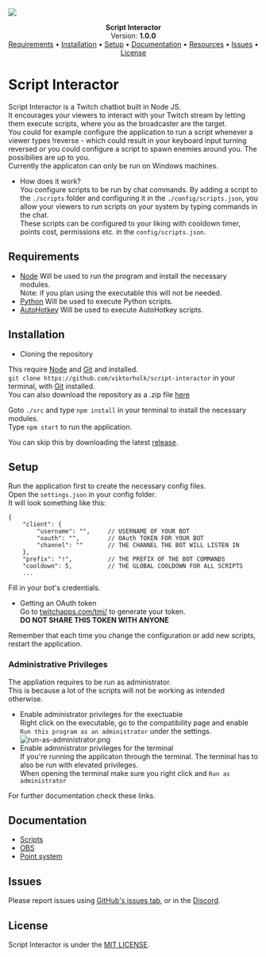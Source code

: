 
<img src="https://github.com/ttv-interactive/docs/blob/main/script-interactor/images/header.png?raw=true">
<p align="center">
    <b>Script Interactor</b>
    <br>
    Version: <b>1.0.0</b>
    <br>
    <a href="#Requirements">Requirements</a> •
    <a href="#Installation">Installation</a> •
    <a href="#Setup">Setup</a> •
    <a href="#Documentation">Documentation</a> •
    <a href="#Resources">Resources</a> •
    <a href="#Issues">Issues</a> •
    <a href="#License">License</a>
</p>

# Script Interactor
Script Interactor is a Twitch chatbot built in Node JS.  
It encourages your viewers to interact with your Twitch stream by letting them execute scripts, where you as the broadcaster are the target.  
You could for example configure the application to run a script whenever a viewer types !reverse - which could result in your keyboard input turning reversed or you could configure a script to spawn enemies around you. The possibilies are up to you.  
Currently the applicaton can only be run on Windows machines.

* How does it work?  
You configure scripts to be run by chat commands. By adding a script to the ``./scripts`` folder and configuring it in the ``./config/scripts.json``, you allow your viewers to run scripts on your system by typing commands in the chat.  
These scripts can be configured to your liking with cooldown timer, points cost, permissions etc. in the ``config/scripts.json``.  
  
## Requirements
* [Node](https://nodejs.org/en/) Will be used to run the program and install the necessary modules.  
Note: if you plan using the executable this will not be needed.
* [Python](https://www.python.org/downloads/) Will be used to execute Python scripts.
* [AutoHotkey](https://www.autohotkey.com/) Will be used to execute AutoHotkey scripts.


## Installation
* Cloning the repository  

This require [Node](https://nodejs.org/en/) and [Git](https://git-scm.com/downloads) and installed.  
`git clone https://github.com/viktorholk/script-interactor` in your terminal, with [Git](https://git-scm.com/downloads) installed.  
You can also download the repository as a .zip file [here](https://github.com/ttv-interactive/script-interactor/archive/refs/heads/main.zip)  

Goto `./src` and type `npm install` in your terminal to install the necessary modules.  
Type `npm start` to run the application.  

You can skip this by downloading the latest [release](https://github.com/ttv-interactive/script-interactor/releases).

## Setup
Run the application first to create the necessary config files.  
Open the `settings.json` in your config folder.  
It will look something like this:
````
{
    "client": {
        "username": "",     // USERNAME OF YOUR BOT
        "oauth": "",        // OAuth TOKEN FOR YOUR BOT
        "channel": ""       // THE CHANNEL THE BOT WILL LISTEN IN
    },
    "prefix": "!",          // THE PREFIX OF THE BOT COMMANDS
    "cooldown": 5,          // THE GLOBAL COOLDOWN FOR ALL SCRIPTS
    ...
````
Fill in your bot's credentials.
* Getting an OAuth token  
  Go to [twitchapps.com/tmi/](https://twitchapps.com/tmi/) to generate your token.  
  **DO NOT SHARE THIS TOKEN WITH ANYONE**

Remember that each time you change the configuration or add new scripts, restart the application.
### **Administrative Privileges**
The appliation requires to be run as administrator.  
This is because a lot of the scripts will not be working as intended otherwise.
* Enable administrator privileges for the exectuable  
Right click on the executable, go to the compatibility page and enable `Run this program as an administrator` under the settings.  
![run-as-administrator.png](https://github.com/ttv-interactive/docs/blob/main/script-interactor/images/run-as-administrator-exe.png?raw=true)
* Enable administrator privileges for the terminal  
If you're running the applicaton through the terminal. The terminal has to also be run with elevated privileges.  
When opening the terminal make sure you right click and `Run as administrator`  

For further documentation check these links.
## Documentation
* [Scripts](https://github.com/ttv-interactive/docs/blob/main/script-interactor/SCRIPTS.MD)
* [OBS](https://github.com/ttv-interactive/docs/blob/main/script-interactor/OBS.MD)
* [Point system](https://github.com/ttv-interactive/docs/blob/main/script-interactor/POINTS-SYSTEM.MD)
## Issues
Please report issues using [GitHub's issues tab](https://github.com/ttv-interactive/script-interactor/issues), or in the [Discord](https://discord.gg/VEDrsqCn2D).
## License
Script Interactor is under the [MIT LICENSE](LICENSE).